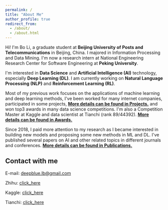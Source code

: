 ```yaml
---
permalink: /
title: "About Me"
author_profile: true
redirect_from: 
  - /about/
  - /about.html
---
```



Hi! I'm Bo Li, a graduate student at **Beijing University of Posts and Telecommunications** in Beijing, China. I majored in Information Processing and Data Mining. 
I'm now a research intern at National Engineering Research Center for Software Engineering at **Peking University**. 

I'm interested in **Data Science** and **Artificial Intelligence (AI)** technology, especially **Deep Learning (DL)**. I am currently working on **Natural 
Language Processing (NLP)** and **Reinforcement Learning (RL)**.

Most of my previous work focuses on the applications of machine learning and deep learning methods, I've been worked for many internet companies, 
participated in some projects, [**More details can be found in Projects.**](https://deepblue666.github.io//project/) and won top3 awards
in many data science competitions. I'm also a Competition Master at Kaggle and data scientist at Tianchi (rank 89/44392). 
[**More details can be found in Awards.**](https://deepblue666.github.io//award/)

Since 2018, I paid more attention to my research as I became interested in building new models and proposing some new methods in ML and DL. I've published 
several papers on AI and other related topics in different journals and conferences. 
[**More details can be found in Publications.**](https://deepblue666.github.io//publications/)


Contact with me
------
E-mail: deepblue.lb@gmail.com 

Zhihu: [click_here](https://www.zhihu.com/people/bob-8-99-69/activities)

Kaggle: [click_here](https://www.kaggle.com/buptbob)

Tianchi: [click_here](https://tianchi.aliyun.com/home/science/scienceDetail?spm=5176.12922503.0.0.2b5b2c8eC8HI99&userId=1095279125639)